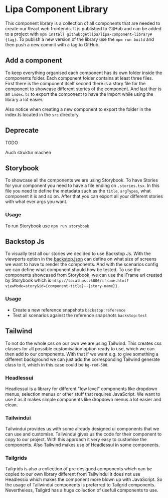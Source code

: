 # Lipa Component Library

This component library is a collection of all components that are needed to create our React web frontends. It is 
published to GitHub and can be added to a project with `npm install github:getlipa/lipa-component-library#{tag}`.
To publish a new version of the library use the `npm run build` and then push a new commit with a tag to GitHub.

## Add a component

To keep everything organised each component has its own folder inside the components folder. Each component folder 
contains at least three files. First there is the component itself second there is a story file for the component to 
showcase different stories of the component. And last ther is an `index.ts` to export the component to have the import 
while using the library a lot easier.

Also notice when creating a new component to export the folder in the index.ts located in the `src` directory.

## Deprecate

TODO

Auch struktur machen

## Storybook

To showcase all the components we are using Storybook. To have Stories for your component you need to have a file ending
on `.stories.tsx`. In this file you need to define the metadata such as the `title`, `argTypes`, what component it is
and so on. After that you can export all your different stories with what ever args you want.

### Usage

To run Storybook use `npm run storybook`

## Backstop Js

To visually test all our stories we decided to use Backstop Js. With the viewports option in the
[backstop.json](backstop.json) can define on what size of screens we want to have to render the components. And with the
scenarios config we can define what component should how be tested. To use the components showcased from Storybook, we
can use the iFrame url created by Storybook which is `http://localhost:6006/iframe.html?viewMode=story&id={component-title}--{story-name}}`.

### Usage

- Create a new reference snapshots `backstop:reference`
- Test all scenarios against the reference snapshots `backstop:test`

## Tailwind

To not do the whole css on our own we are using Tailwind. This creates css classes for all possible customisation option
ready to use, which we can then add to our components. With that if we want e.g. to give something a different 
background we can just add the corresponding Tailwind generate class to it, which in this case could be `bg-red-500`. 

### Headlessui

Headlessui is a library for different "low level" components like dropdown menus, selection menus or other stuff that 
requires JavaScript. We want to use it as it makes simple components like dropdown menus a lot easier and clean.

### Tailwindui

Tailwindui provides us with some already designed ui components that we can use and customise. Tailwindui gives us the 
code for their component to copy to our project. With this approach it very easy to customise the components. Also 
Tailwind makes use of Headlessui in some components.

### Tailgrids

Tailgrids is also a collection of pre designed components which can be copied to our own library different from 
Tailwindui it does not use Headlessio which makes the component more blown up with JavaScript. So the usage of 
Tailwindui components is preferred to Tailgrid components. Nevertheless, Tailgird has a huge collection of usefull 
components to use.
